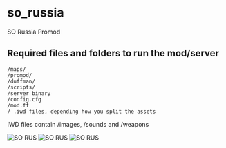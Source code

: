 # so_russia
SO Russia Promod

## Required files and folders to run the mod/server

    /maps/
    /promod/
    /duffman/
    /scripts/
    /server binary
    /config.cfg
    /mod.ff
    / .iwd files, depending how you split the assets

IWD files contain /images, /sounds and /weapons

![SO RUS](https://cdn.discordapp.com/attachments/891191549034131457/976551460357693480/unknown.png)
![SO RUS](https://media.discordapp.net/attachments/965501322986156083/975444186205679676/unknown.png)
![SO RUS](https://media.discordapp.net/attachments/957563497011617815/977291402646024203/unknown.png)
